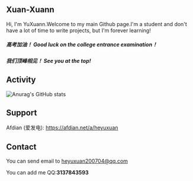 ## Xuan-Xuann

Hi, I'm YuXuann.Welcome to my main Github page.I'm a student and don't have a lot of time to write projects, but I'm forever learning!
##### 高考加油！     Good luck on the college entrance examination！
##### 我们顶峰相见！     See you at the top!

## Activity

![Anurag's GitHub stats](https://github-readme-stats.vercel.app/api?username=YuXuann&show_icons=true&theme=dracula)



## Support

Afdian (爱发电): https://afdian.net/a/heyuxuan

## Contact

You can send email to heyuxuan200704@qq.com

You can add me QQ:**3137843593**
